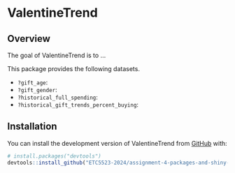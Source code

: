 
# ValentineTrend

<!-- badges: start -->
<!-- badges: end -->

## Overview

The goal of ValentineTrend is to ...


This package provides the following datasets.

- `?gift_age`: 
- `?gift_gender`: 
- `?historical_full_spending`: 
- `?historical_gift_trends_percent_buying`: 

## Installation

You can install the development version of ValentineTrend from [GitHub](https://github.com/) with:

``` r
# install.packages("devtools")
devtools::install_github("ETC5523-2024/assignment-4-packages-and-shiny-apps-Mhon0009")
```



